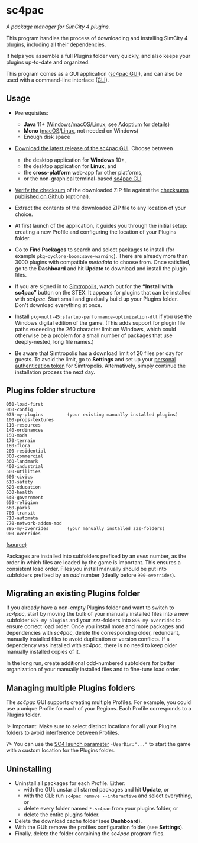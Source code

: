 sc4pac
======

*A package manager for SimCity 4 plugins.*

This program handles the process of downloading and installing
SimCity 4 plugins, including all their dependencies.

It helps you assemble a full Plugins folder very quickly,
and also keeps your plugins up-to-date and organized.

This program comes as a GUI application ([sc4pac GUI](https://github.com/memo33/sc4pac-gui/releases)),
and can also be used with a command-line interface ([CLI](https://memo33.github.io/sc4pac/#/cli)).


<div style='display: none'>
<p><b>Main website:</b> <a href="https://memo33.github.io/sc4pac/#/">https://memo33.github.io/sc4pac/</a></p>
<p>
This repository contains the core functionality and the <a href="https://memo33.github.io/sc4pac/#/cli">sc4pac CLI</a>.
The GUI is located in the <a href="https://github.com/memo33/sc4pac-gui/releases">sc4pac GUI</a> repository and can be downloaded from there.
</p>
</div>


## Usage

- Prerequisites:
  - **Java** 11+ ([Windows]/[macOS]/[Linux], see [Adoptium] for details)
  - **Mono** ([macOS](https://www.mono-project.com/docs/getting-started/install/)/[Linux](https://repology.org/project/mono/versions), not needed on Windows)
  - Enough disk space

  [Adoptium]: https://adoptium.net/installation/
  [Windows]: https://adoptium.net/temurin/releases/?os=windows&package=jre
  [macOS]: https://adoptium.net/temurin/releases/?os=mac&package=jre
  [Linux]: https://repology.org/project/openjdk/versions

- [Download the latest release of the sc4pac GUI](https://github.com/memo33/sc4pac-gui/releases/latest).
  Choose between
  - the desktop application for **Windows** 10+,
  - the desktop application for **Linux**, and
  - the **cross-platform** web-app for other platforms,
  - or the non-graphical terminal-based [sc4pac CLI](https://github.com/memo33/sc4pac-tools/releases/latest).

- [Verify the checksum](https://howardsimpson.blogspot.com/2022/01/quickly-create-checksum-in-windows.html)
  of the downloaded ZIP file against the [checksums published on Github](https://github.com/memo33/sc4pac-gui/releases) (optional).

- Extract the contents of the downloaded ZIP file to any location of your choice.

- At first launch of the application, it guides you through the initial setup:
  creating a new Profile and configuring the location of your Plugins folder.

- Go to **Find Packages** to search and select packages to install (for example `pkg=cyclone-boom:save-warning`).
  There are already more than 3000 plugins with compatible *metadata* to choose from.
  Once satisfied, go to the **Dashboard** and hit **Update** to download and install the plugin files.

- If you are signed in to [Simtropolis](https://community.simtropolis.com), watch out for the **“Install with sc4pac”** button on the STEX.
  It appears for plugins that can be installed with *sc4pac*.
  Start small and gradually build up your Plugins folder. Don't download everything at once.

- Install `pkg=null-45:startup-performance-optimization-dll` if you use the Windows digital edition of the game.
  (This adds support for plugin file paths exceeding the 260 character limit on Windows,
  which could otherwise be a problem for a small number of packages that use deeply-nested, long file names.)

- Be aware that Simtropolis has a download limit of 20 files per day for guests.
  To avoid the limit, go to **Settings** and set up your [personal authentication token](https://community.simtropolis.com/sc4pac/my-token/) for Simtropolis.
  Alternatively, simply continue the installation process the next day.


## Plugins folder structure

```
050-load-first
060-config
075-my-plugins         (your existing manually installed plugins)
100-props-textures
110-resources
140-ordinances
150-mods
170-terrain
180-flora
200-residential
300-commercial
360-landmark
400-industrial
500-utilities
600-civics
610-safety
620-education
630-health
640-government
650-religion
660-parks
700-transit
710-automata
770-network-addon-mod
895-my-overrides       (your manually installed zzz-folders)
900-overrides
```
[(source)](https://github.com/memo33/sc4pac-actions/blob/main/src/lint.py#L16-L36)

Packages are installed into subfolders prefixed by an *even* number, as the order in which files are loaded by the game is important.
This ensures a consistent load order.
Files you install manually should be put into subfolders prefixed by an *odd* number
(ideally before `900-overrides`).


## Migrating an existing Plugins folder

If you already have a non-empty Plugins folder and want to switch to *sc4pac*,
start by moving the bulk of your manually installed files into a new subfolder `075-my-plugins`
and your zzz-folders into `895-my-overrides` to ensure correct load order.
Once you install more and more packages and dependencies with *sc4pac*,
delete the corresponding older, redundant, manually installed files
to avoid duplication or version conflicts.
If a dependency was installed with *sc4pac*, there is no need to keep older manually installed copies of it.

In the long run, create additional odd-numbered subfolders for better organization of your manually installed files
and to fine-tune load order.


## Managing multiple Plugins folders

The *sc4pac* GUI supports creating multiple Profiles.
For example, you could use a unique Profile for each of your Regions.
Each Profile corresponds to a Plugins folder.

!> Important: Make sure to select distinct locations for all your Plugins folders to avoid interference between Profiles.

?> You can use the [SC4 launch parameter](https://www.wiki.sc4devotion.com/index.php?title=Shortcut_Parameters#User_Dir) `-UserDir:"..."`
   to start the game with a custom location for the Plugins folder.


## Uninstalling

- Uninstall all packages for each Profile. Either:
  * with the GUI: unstar all starred packages and hit **Update**, or
  * with the CLI: run `sc4pac remove --interactive` and select everything, or
  * delete every folder named `*.sc4pac` from your plugins folder, or
  * delete the entire plugins folder.
- Delete the download cache folder (see **Dashboard**).
- With the GUI: remove the profiles configuration folder (see **Settings**).
- Finally, delete the folder containing the *sc4pac* program files.


<div style='display: none'>

## Details <!-- {docsify-ignore} -->

The *sc4pac* CLI saves its state in two files.

The file `sc4pac-plugins.json` stores the identifiers of packages you explicitly requested to install (without dependencies).
This information is used by *sc4pac* to compute all the necessary dependencies and download and extract them into your plugins folder.

The file `sc4pac-plugins-lock.json` stores information about all the installed packages (including dependencies).
This tells *sc4pac* which version of packages are installed, where to find them in your plugins folder and how to upgrade them to newer versions.

*Sc4pac* obtains its information from metadata stored in a remote channel.
The metadata is added in terms of .yaml files (see [Adding metadata](https://memo33.github.io/sc4pac/#/metadata)).
The metadata of the default channel is stored in the [metadata repository](https://github.com/memo33/sc4pac).

## Build instructions <!-- {docsify-ignore} -->

Compile the CLI with `sbt assembly` using build tool SBT.
Create a release bundle with `make dist` in a Unix shell.

For editing the channel page of the website locally, run `sbt ~web/fastLinkJS` as well as `make channel-testing-web host-web`
and open `http://localhost:8090/channel/index-dev.html`.
For publishing the website, refer to the Makefile of the [metadata repository](https://github.com/memo33/sc4pac).

The documentation pages of the website are rendered directly from these [markdown files](https://github.com/memo33/sc4pac/tree/main/docs/)
and do not require any build step.

## Roadmap <!-- {docsify-ignore} -->

- [x] Basic functionality
- [x] Command-line interface (CLI) with all important commands
- [x] Improve resilience of downloads
  - [x] missing content-length (ST)
  - [x] authentication (ST)
  - [x] incomplete downloads (SC4E)
  - [ ] ~non-persistent URLs (Moddb)~
  - [x] handling servers that have gone offline ~(e.g. version pinning)~ (local files can be used as fallback)
- [x] Collaborative central [metadata channel](https://github.com/memo33/sc4pac)
- [x] [Website and online documentation](https://memo33.github.io/sc4pac/)
- [x] Server API (backend): https://memo33.github.io/sc4pac/#/api or [api.md](api.md)
- [x] Graphical UI (frontend) aka Mod manager: [sc4pac GUI](https://github.com/memo33/sc4pac-gui)

</div>
